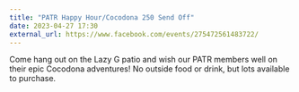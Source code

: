 ```yaml
---
title: "PATR Happy Hour/Cocodona 250 Send Off"
date: 2023-04-27 17:30
external_url: https://www.facebook.com/events/275472561483722/
---
```

Come hang out on the Lazy G patio and wish our PATR members well on their epic Cocodona adventures! No outside food or drink, but lots available to purchase. <br>
  <br>
  
